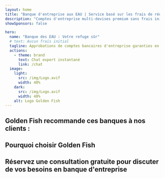 ```yaml
---
layout: home
title: "Banque d'entreprise aux EAU | Service basé sur les frais de réussite"
description: "Comptes d'entreprise multi-devises premium sans frais initiaux - payez uniquement après approbation. Gestion complète des demandes avec 96% de taux de réussite. Ouverture de compte garantie."
showSponsors: false

hero:
  name: "Banque des EAU : Votre refuge sûr"
  # text: Aucun frais initial
  tagline: Approbations de comptes bancaires d'entreprise garanties en 2025. <span class="hl">Aucun frais initial</span> - payez uniquement après approbation. 96% de taux de réussite.
  actions:
    - theme: brand
      text: Chat expert instantané
      link: /chat
  image:
    light:
      src: /img/Logo.avif
      width: 40%
    dark:
      src: /img/Logo.avif
      width: 40%
    alt: Logo Golden Fish
---
```


<FeatureCards :features="[
  {
    title: 'Approbations de comptes garanties',
    bullet: '✓',
    items: [
      'Garantie de deux mois pour la première approbation de compte',
      'Garantie de trois mois pour le deuxième compte',
      'Préparation de plan d\'affaires de qualité',
      'Support complet de due diligence',
      'Stratégie de communication directe avec la banque',
      'Configuration complète du package bancaire'
    ],
    linkText: 'En savoir plus',
    link: '../../corporate-banking-services/guaranteed-account-approvals',
    icon: {
      light: '/video/iStock-2186765808.mp4',
      dark: '/video/iStock-2166377244.mp4',
      alt: 'Exigences bancaires',
    }
  },
]" />

<FeatureCards :features="[
  {
    title: 'Comptes bancaires des EAU pour entreprises à haut risque',
    items: [
      'Conseils d\'experts sur la due diligence renforcée (EDD)',
      'Surveillance des transactions et gestion des risques', 
      'Configuration des politiques et procédures de conformité',
      'Gestion des relations bancaires',
      'Mises à jour et audits de conformité réguliers',
      'Planification d\'urgence pour la sécurité des comptes'
    ],
    linkText: 'En savoir plus',
    link: '../../corporate-banking-services/UAE-Bank-Accounts-for-High-Risk-Business',
    icon: {
      light: '/img/iStock-1333000394.avif',
      dark: '/img/iStock-584576538.avif',
      alt: 'Services bancaires',
    }
  },
  {
    title: 'Restez conforme : protégez votre entreprise des EAU',
    items: [
      'Audits de conformité réguliers pour identifier les risques potentiels',
      'Services PRO de bout en bout pour les approbations gouvernementales',
      'Gestion et alertes de renouvellement de licence',
      'Conseil bancaire et maintenance de compte',
      'Support de conformité VAT et ESR',
      'Conformité des visas employés et du droit du travail',
      'Ateliers de formation sur les mises à jour réglementaires'
    ],
    linkText: 'En savoir plus',
    link: '../../company-registration/Protect-Your-Business',
    icon: {
      light: '/img/iStock-1382278859.jpg',
      dark: '/img/iStock-1867623684.jpg',
      alt: 'Services bancaires',
    }
  },
  {
    title: 'Avantages de la banque d\'entreprise des EAU',
    items: [
      'Système bancaire solide avec notation **Aa2** de Moody\'s',
      '**Taux de change USD fixe depuis 1980**',
      'Aucune restriction sur les mouvements de capitaux',
      'Réserves étrangères de plus de 184 milliards USD',
      'Stabilité politique et économique',
      'Système bancaire soutenu par le gouvernement',
      'Banque numérique de classe mondiale'
    ],
    linkText: 'En savoir plus',
    link: '../../company-registration/banking',
    icon: {
      light: '/img/iStock-1032707788.jpg',
      dark: '/img/iStock-1152367067.avif',
      alt: 'Processus bancaire',
    }
  }
]" />

## Golden Fish recommande ces banques à nos clients :

<!--@include: /../../include/recommended-banks.md-->

## Pourquoi choisir Golden Fish

<BenefitsList :features="[
  {
    icon: '🏢',
    title: 'Expertise locale aux EAU',
    text: 'Des spécialistes dédiés à Dubaï fournissent des conseils d\'expert à chaque étape du processus.'
  },
  {
    icon: '📊',
    title: 'Taux de réussite prouvé',
    text: 'Plus de 90% de taux d\'approbation avec des centaines de visas, comptes bancaires et enregistrements d\'entreprises délivrés grâce à notre traitement premium.'
  },
  {
    icon: '💸',
    title: '**Frais basés sur le succès**',
    text: '[Payez seulement après approbation](/uae-business/benefits/success-based-fees). Transparence complète sans coûts cachés.'
  },
]" />

## Réservez une consultation gratuite pour discuter de vos besoins en banque d'entreprise

<ContactForm buttonText="Parler à un expert" />